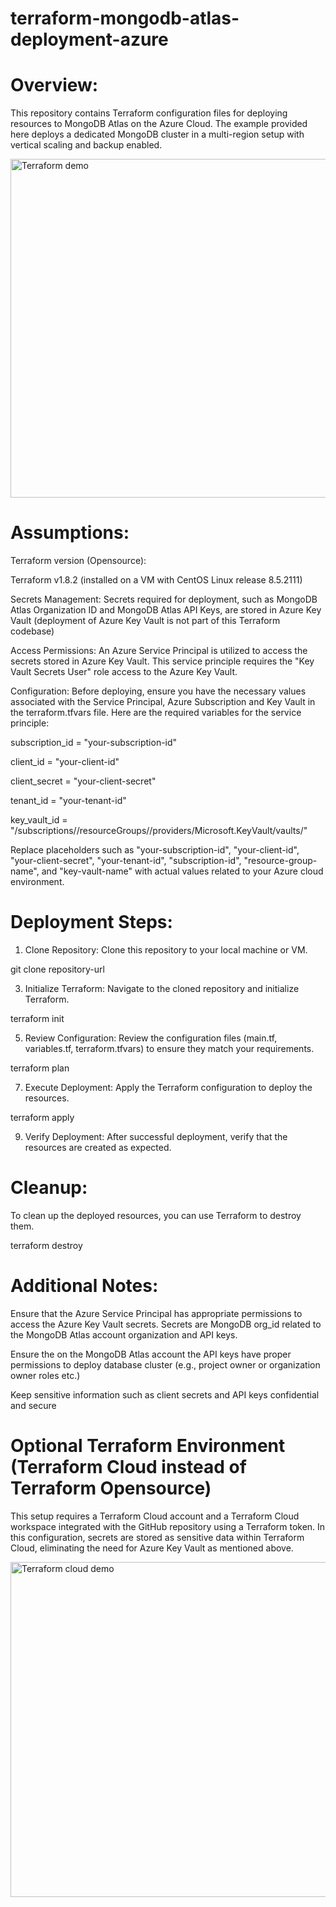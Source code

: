 
# terraform-mongodb-atlas-deployment-azure

# Overview:

This repository contains Terraform configuration files for deploying resources to MongoDB Atlas on the Azure Cloud. The example provided here deploys a dedicated MongoDB cluster in a multi-region setup with vertical scaling and backup enabled.

<img width="542" alt="Terraform demo" src="https://github.com/user-attachments/assets/d9acc13e-ae80-47e9-ad6a-8143e8d6741c">

# Assumptions:

Terraform version (Opensource):

Terraform v1.8.2 (installed on a VM with CentOS Linux release 8.5.2111)

Secrets Management: Secrets required for deployment, such as MongoDB Atlas Organization ID and MongoDB Atlas API Keys, are stored in Azure Key Vault (deployment of Azure Key Vault is not part of this Terraform codebase)

Access Permissions: An Azure Service Principal is utilized to access the secrets stored in Azure Key Vault. This service principle requires the "Key Vault Secrets User" role access to the Azure Key Vault.

Configuration: Before deploying, ensure you have the necessary values associated with the Service Principal, Azure Subscription and Key Vault in the terraform.tfvars file. Here are the required variables for the service principle:

subscription_id = "your-subscription-id"

client_id       = "your-client-id" 

client_secret   = "your-client-secret"

tenant_id       = "your-tenant-id"

key_vault_id    = "/subscriptions/<subscription-id>/resourceGroups/<resource-group-name>/providers/Microsoft.KeyVault/vaults/<key-vault-name>"

Replace placeholders such as "your-subscription-id", "your-client-id", "your-client-secret", "your-tenant-id", "subscription-id", "resource-group-name", and "key-vault-name" with actual values related to your Azure cloud environment.

# Deployment Steps:

1. Clone Repository: Clone this repository to your local machine or VM.

git clone repository-url

3. Initialize Terraform: Navigate to the cloned repository and initialize Terraform.

terraform init

5. Review Configuration: Review the configuration files (main.tf, variables.tf, terraform.tfvars) to ensure they match your requirements.

terraform plan

7. Execute Deployment: Apply the Terraform configuration to deploy the resources.

terraform apply

9. Verify Deployment: After successful deployment, verify that the resources are created as expected.

# Cleanup:

To clean up the deployed resources, you can use Terraform to destroy them.

terraform destroy

# Additional Notes:

Ensure that the Azure Service Principal has appropriate permissions to access the Azure Key Vault secrets. Secrets are MongoDB org_id related to the MongoDB Atlas account organization and API keys.

Ensure the on the MongoDB Atlas account the API keys have proper permissions to deploy database cluster (e.g., project owner or organization owner roles etc.)

Keep sensitive information such as client secrets and API keys confidential and secure


# Optional Terraform Environment (Terraform Cloud instead of Terraform Opensource)

This setup requires a Terraform Cloud account and a Terraform Cloud workspace integrated with the GitHub repository using a Terraform token. In this configuration, secrets are stored as sensitive data within Terraform Cloud, eliminating the need for Azure Key Vault as mentioned above.

<img width="536" alt="Terraform cloud demo" src="https://github.com/user-attachments/assets/7d799f81-9a9f-416d-a431-3710a254dee5">

